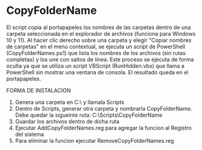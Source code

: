 # CopyFolderName

El script copia al portapapeles los nombres de las carpetas dentro de una carpeta seleccionada en el explorador de archivos (funciona para Windows 10 y 11). 
Al hacer clic derecho sobre una carpeta y elegir "Copiar nombres de carpetas" en el menú contextual, se ejecuta un script de PowerShell (CopyFolderNames.ps1) que lista los nombres de los archivos (sin rutas completas) y los une con saltos de línea. 
Este proceso se ejecuta de forma oculta ya que se utiliza un script VBScript (RunHidden.vbs) que llama a PowerShell sin mostrar una ventana de consola. 
El resultado queda en el portapapeles.

FORMA DE INSTALACION

1. Genera una carpeta en C:\ y llamala Scripts
2. Dentro de Scripts, generar otra carpeta y nombrarla CopyFolderName. Debe quedar la sigueinte ruta: C:\Scripts\CopyFolderName
3. Guardar los archivos dentro de dicha ruta
4. Ejecutar AddCopyFolderNames.reg para agregar la funcion al Registro del sistema
5. Para eliminar la funcion ejecutar RemoveCopyFolderNames.reg
